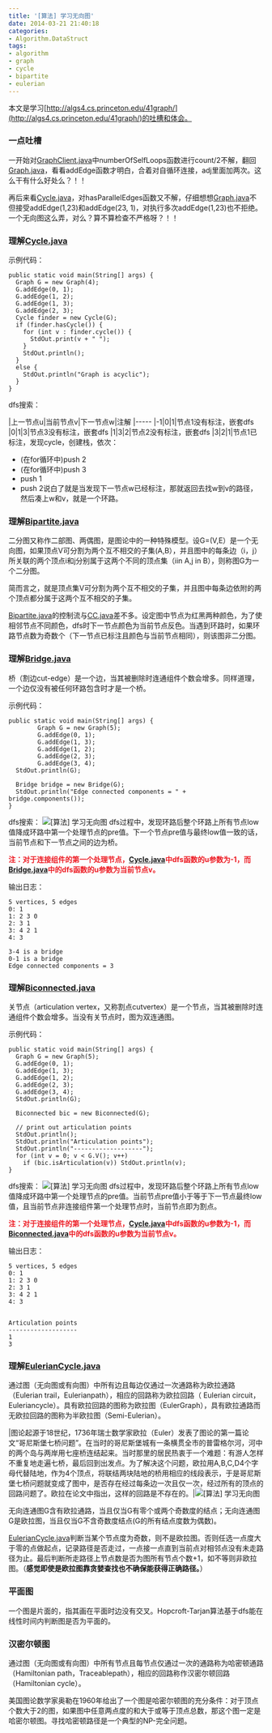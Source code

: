 ```yaml
---
title: '[算法] 学习无向图'
date: 2014-03-21 21:40:18
categories: 
- Algorithm.DataStruct
tags: 
- algorithm
- graph
- cycle
- bipartite
- eulerian
---
```

本文是学习[http://algs4.cs.princeton.edu/41graph/](http://algs4.cs.princeton.edu/41graph/)的吐槽和体会。

### 一点吐槽

一开始对[GraphClient.java](http://algs4.cs.princeton.edu/41graph/GraphClient.java.html)中numberOfSelfLoops函数进行count/2不解，翻回[Graph.java](http://algs4.cs.princeton.edu/41graph/Graph.java.html)，看看addEdge函数才明白，合着对自循环连接，adj里面加两次。这么干有什么好处么？！！

再后来看[Cycle.java](http://algs4.cs.princeton.edu/41graph/Cycle.java.html)，对hasParallelEdges函数又不解，仔细想想[Graph.java](http://algs4.cs.princeton.edu/41graph/Graph.java.html)不但接受addEdge(1,23)和addEdge(23, 1)，对执行多次addEdge(1,23)也不拒绝。一个无向图这么弄，对么？算不算检查不严格呀？！！

### 理解[Cycle.java](http://algs4.cs.princeton.edu/41graph/Cycle.java.html)

示例代码：
```
public static void main(String[] args) {
  Graph G = new Graph(4);
  G.addEdge(0, 1);
  G.addEdge(1, 2);
  G.addEdge(1, 3);
  G.addEdge(2, 3);    
  Cycle finder = new Cycle(G);
  if (finder.hasCycle()) {
    for (int v : finder.cycle()) {
      StdOut.print(v + " ");
    }
    StdOut.println();
  }
  else {
    StdOut.println("Graph is acyclic");
  }
}
```

dfs搜索：

|上一节点u|当前节点v|下一节点w|注解
|-----
|-1|0|1|节点1没有标注，嵌套dfs
|0|1|3|节点3没有标注，嵌套dfs
|1|3|2|节点2没有标注，嵌套dfs
|3|2|1|节点1已标注，发现cycle，创建栈，依次：
- (在for循环中)push 2
- (在for循环中)push 3
- push 1
- push 2说白了就是当发现下一节点w已经标注，那就返回去找w到v的路径，然后凑上w和v，就是一个环路。


### 理解[Bipartite.java](http://algs4.cs.princeton.edu/41graph/Bipartite.java.html)

二分图又称作二部图、两偶图，是图论中的一种特殊模型。设G=(V,E）是一个无向图，如果顶点V可分割为两个互不相交的子集(A,B），并且图中的每条边（i，j）所关联的两个顶点i和j分别属于这两个不同的顶点集（iin A,j in B），则称图G为一个二分图。

简而言之，就是顶点集V可分割为两个互不相交的子集，并且图中每条边依附的两个顶点都分属于这两个互不相交的子集。

[Bipartite.java](http://algs4.cs.princeton.edu/41graph/Bipartite.java.html)的控制流与[CC.java](http://algs4.cs.princeton.edu/41graph/CC.java.html)差不多。设定图中节点为红黑两种颜色，为了使相邻节点不同颜色，dfs时下一节点颜色为当前节点反色。当遇到环路时，如果环路节点数为奇数个（下一节点已标注且颜色与当前节点相同），则该图非二分图。

### 理解[Bridge.java](http://algs4.cs.princeton.edu/41graph/Bridge.java.html)

桥（割边cut-edge）是一个边，当其被删除时连通组件个数会增多。同样道理，一个边仅没有被任何环路包含时才是一个桥。

示例代码：
```
public static void main(String[] args) {
        Graph G = new Graph(5);
        G.addEdge(0, 1);
        G.addEdge(1, 3);
        G.addEdge(1, 2);
        G.addEdge(2, 3);
        G.addEdge(3, 4);        
  StdOut.println(G);

  Bridge bridge = new Bridge(G);
  StdOut.println("Edge connected components = " + bridge.components());
}
```

dfs搜索：
![[算法] 学习无向图](/images/2014/3/0026uWfMzy74GF8UudNef.jpg)
dfs过程中，发现环路后整个环路上所有节点low值降成环路中第一个处理节点的pre值。下一个节点pre值与最终low值一致的话，当前节点和下一节点之间的边为桥。

<font color="#ED1C24">**注：对于连接组件的第一个处理节点，[Cycle.java](http://algs4.cs.princeton.edu/41graph/Cycle.java.html)中dfs函数的u参数为-1，而[Bridge.java](http://algs4.cs.princeton.edu/41graph/Bridge.java.html)中的dfs函数的u参数为当前节点v。**</font>

输出日志：
```
5 vertices, 5 edges 
0: 1 
1: 2 3 0 
2: 3 1 
3: 4 2 1 
4: 3 

3-4 is a bridge
0-1 is a bridge
Edge connected components = 3
```

### 理解[Biconnected.java](http://algs4.cs.princeton.edu/41graph/Biconnected.java.html)

关节点（articulation vertex，又称割点cutvertex）是一个节点，当其被删除时连通组件个数会增多。当没有关节点时，图为双连通图。

示例代码：
```
public static void main(String[] args) {
  Graph G = new Graph(5);
  G.addEdge(0, 1);
  G.addEdge(1, 3);
  G.addEdge(1, 2);
  G.addEdge(2, 3);
  G.addEdge(3, 4);
  StdOut.println(G);

  Biconnected bic = new Biconnected(G);

  // print out articulation points
  StdOut.println();
  StdOut.println("Articulation points");
  StdOut.println("-------------------");
  for (int v = 0; v < G.V(); v++)
    if (bic.isArticulation(v)) StdOut.println(v);
}
```

dfs搜索：
![[算法] 学习无向图](/images/2014/3/0026uWfMzy74GJlR8cpa9.jpg)
dfs过程中，发现环路后整个环路上所有节点low值降成环路中第一个处理节点的pre值。当前节点pre值小于等于下一节点最终low值，且当前节点非连接组件第一个处理节点时，当前节点即为割点。

<font color="#ED1C24">**注：对于连接组件的第一个处理节点，[Cycle.java](http://algs4.cs.princeton.edu/41graph/Cycle.java.html)中dfs函数的u参数为-1，而[Biconnected.java](http://algs4.cs.princeton.edu/41graph/Biconnected.java.html)中的dfs函数的u参数为当前节点v。**</font>

输出日志：
```
5 vertices, 5 edges 
0: 1 
1: 2 3 0 
2: 3 1 
3: 4 2 1 
4: 3 


Articulation points
-------------------
1
3
```

### 理解[EulerianCycle.java](http://algs4.cs.princeton.edu/41graph/EulerianCycle.java.html)

通过图（无向图或有向图）中所有边且每边仅通过一次通路称为欧拉通路（Eulerian trail，Eulerianpath），相应的回路称为欧拉回路（ Eulerian circuit，Euleriancycle）。具有欧拉回路的图称为欧拉图（EulerGraph），具有欧拉通路而无欧拉回路的图称为半欧拉图（Semi-Eulerian）。

|图论起源于18世纪，1736年瑞士数学家欧拉（Euler）发表了图论的第一篇论文“哥尼斯堡七桥问题”。在当时的哥尼斯堡城有一条横贯全市的普雷格尔河，河中的两个岛与两岸用七座桥连结起来。当时那里的居民热衷于一个难题：有游人怎样不重复地走遍七桥，最后回到出发点。为了解决这个问题，欧拉用A,B,C,D4个字母代替陆地，作为4个顶点，将联结两块陆地的桥用相应的线段表示，于是哥尼斯堡七桥问题就变成了图中，是否存在经过每条边一次且仅一次，经过所有的顶点的回路问题了。欧拉在论文中指出，这样的回路是不存在的。|![[算法] 学习无向图](/images/2014/3/0026uWfMzy74Ihg7rYeaa.jpg)


无向连通图G含有欧拉通路，当且仅当G有零个或两个奇数度的结点；无向连通图G是欧拉图，当且仅当G不含奇数度结点(G的所有结点度数为偶数)。

[EulerianCycle.java](http://algs4.cs.princeton.edu/41graph/EulerianCycle.java.html)判断当某个节点度为奇数，则不是欧拉图。否则任选一点度大于零的点做起点，记录路径是否走过，一点接一点直到当前点对相邻点没有未走路径为止。最后判断所走路径上节点数是否为图所有节点个数+1，如不等则非欧拉图。（**感觉即使是欧拉图靠贪婪查找也不确保能获得正确路径。**）

### 平面图

一个图是片面的，指其画在平面时边没有交叉。Hopcroft-Tarjan算法基于dfs能在线性时间内判断图是否为平面的。

### 汉密尔顿图

通过图（无向图或有向图）中所有节点且每节点仅通过一次的通路称为哈密顿通路（Hamiltonian path，Traceablepath），相应的回路称作汉密尔顿回路（Hamiltonian cycle）。

美国图论数学家奥勒在1960年给出了一个图是哈密尔顿图的充分条件：对于顶点个数大于2的图，如果图中任意两点度的和大于或等于顶点总数，那这个图一定是哈密尔顿图。寻找哈密顿路径是一个典型的NP-完全问题。

